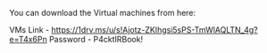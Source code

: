 You can download the Virtual machines from here:

VMs Link - https://1drv.ms/u/s!Ajotz-ZKIhgsi5sPS-TmWlAQLTN_4g?e=T4x6Pn
Password - P4cktIRBook!

